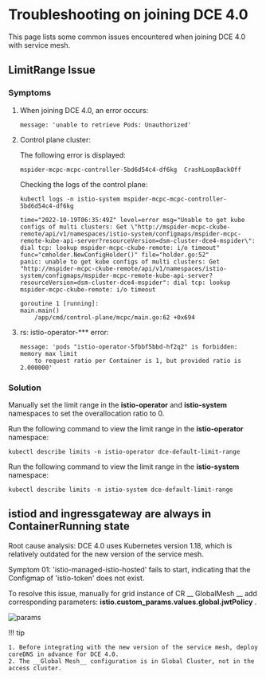 # Troubleshooting on joining DCE 4.0

This page lists some common issues encountered when joining DCE 4.0 with service mesh.

## LimitRange Issue

### Symptoms

1. When joining DCE 4.0, an error occurs:

    ```console
    message: 'unable to retrieve Pods: Unauthorized'
    ```

2. Control plane cluster:

    The following error is displayed:

    ```console
    mspider-mcpc-mcpc-controller-5bd6d54c4-df6kg  CrashLoopBackOff
    ```

    Checking the logs of the control plane:

    ```shell
    kubectl logs -n istio-system mspider-mcpc-mcpc-controller-5bd6d54c4-df6kg
    ```

    ```console
    time="2022-10-19T06:35:49Z" level=error msg="Unable to get kube configs of multi clusters: Get \"http://mspider-mcpc-ckube-remote/api/v1/namespaces/istio-system/configmaps/mspider-mcpc-remote-kube-api-server?resourceVersion=dsm-cluster-dce4-mspider\": dial tcp: lookup mspider-mcpc-ckube-remote: i/o timeout" func="cmholder.NewConfigHolder()" file="holder.go:52"
    panic: unable to get kube configs of multi clusters: Get "http://mspider-mcpc-ckube-remote/api/v1/namespaces/istio-system/configmaps/mspider-mcpc-remote-kube-api-server?resourceVersion=dsm-cluster-dce4-mspider": dial tcp: lookup mspider-mcpc-ckube-remote: i/o timeout

    goroutine 1 [running]:
    main.main()
        /app/cmd/control-plane/mcpc/main.go:62 +0x694
    ```

3. rs: istio-operator-*** error:

    ```console
    message: 'pods "istio-operator-5fbbf5bbd-hf2q2" is forbidden: memory max limit
        to request ratio per Container is 1, but provided ratio is 2.000000'
    ```

### Solution

Manually set the limit range in the __istio-operator__ and __istio-system__ namespaces to set the overallocation ratio to 0.

Run the following command to view the limit range in the __istio-operator__ namespace:

```shell
kubectl describe limits -n istio-operator dce-default-limit-range
```

Run the following command to view the limit range in the __istio-system__ namespace:

```shell
kubectl describe limits -n istio-system dce-default-limit-range
```

## istiod and ingressgateway are always in ContainerRunning state

Root cause analysis: DCE 4.0 uses Kubernetes version 1.18, which is relatively outdated for the new version of the service mesh.

Symptom 01: 'istio-managed-istio-hosted' fails to start, indicating that the Configmap of 'istio-token' does not exist.

To resolve this issue, manually for grid instance of CR __ GlobalMesh __ add corresponding parameters: __istio.custom_params.values.global.jwtPolicy__ .

![params](https://docs.daocloud.io/daocloud-docs-images/docs/en/docs/mspider/troubleshoot/images/dce4-01.png)

!!! tip

    1. Before integrating with the new version of the service mesh, deploy coreDNS in advance for DCE 4.0.
    2. The __Global Mesh__ configuration is in Global Cluster, not in the access cluster.

